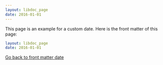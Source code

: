 ```yaml
---
layout: libdoc_page
date: 2016-01-01
---
```


This page is an example for a custom date. Here is the front matter of this page:

```yaml
layout: libdoc_page
date: 2016-01-01
```

[Go back to front matter date](/content/front-matter/date.md)